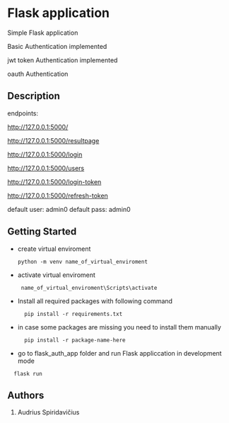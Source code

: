 # Flask application

Simple Flask application

Basic Authentication implemented

jwt token Authentication implemented

oauth Authentication

## Description

endpoints:

  http://127.0.0.1:5000/
  
  http://127.0.0.1:5000/resultpage
  
  http://127.0.0.1:5000/login
  
  http://127.0.0.1:5000/users
  
  http://127.0.0.1:5000/login-token
  
  http://127.0.0.1:5000/refresh-token



default user: admin0
default pass: admin0

## Getting Started
* create virtual enviroment
    ```
    python -m venv name_of_virtual_enviroment
    ```
* activate virtual enviroment
    ```
     name_of_virtual_enviroment\Scripts\activate
    ```

* Install all required packages with following command
  ```
    pip install -r requirements.txt
  ```
* in case some packages are missing you need to install them manually
  ```
    pip install -r package-name-here
  ```
* go to flask_auth_app folder and run Flask appliccation in development mode
```
  flask run
```

## Authors

1. Audrius Spiridavičius

